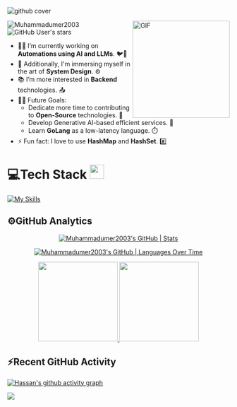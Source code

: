 ![github cover](https://github.com/Muhammadumer2003/Muhammadumer2003/assets/104893311/dead2d22-a0da-4ab1-8443-c7325b0a057e)
<!-- 

[![An image of @Muhammadumer2003's Holopin badges, which is a link to view their full Holopin profile](https://holopin.me/Muhammadumer2003)](https://holopin.io/@Muhammadumer2003) -->

<!-- <img align="right" alt="GIF" height="160px" src="https://media.giphy.com/media/du3J3cXyzhj75IOgvA/giphy.gif" /> -->
<img align="right" alt="GIF" height="220px" src="https://user-images.githubusercontent.com/104893311/219148682-fd27b1a7-85a4-4ac7-8a49-6025a58fb62c.gif" />

<p align="left"> 
  <img src="https://komarev.com/ghpvc/?username=Muhammadumer2003&label=Profile%20views&color=0e75b6&style=flat" alt="Muhammadumer2003" /> 
  <img alt="GitHub User's stars" src="https://img.shields.io/github/stars/Muhammadumer2003?label=Stars">
</p>

- 👨‍💻 I’m currently working on **Automations using AI and LLMs**. 🐦🔧
- 🚀 Additionally, I'm immersing myself in the art of **System Design**. ⚙️
- 📚 I’m more interested in **Backend** technologies. 📤
- 💪🏼 Future Goals:
    - Dedicate more time to contributing to **Open-Source** technologies. 🌌
    - Develop Generative AI-based efficient services. 🤖
    - Learn **GoLang** as a low-latency language. ⏱️
- ⚡ Fun fact: I love to use **HashMap** and **HashSet**. #️⃣

<p>
</p>

# 💻Tech Stack <img src = "https://media2.giphy.com/media/QssGEmpkyEOhBCb7e1/giphy.gif?cid=ecf05e47a0n3gi1bfqntqmob8g9aid1oyj2wr3ds3mg700bl&rid=giphy.gif" width = 32px> 

[![My Skills](https://skillicons.dev/icons?i=c,cpp,java,js,ts,go,py,html,babel,bootstrap,css,pug,react,redux,sass,tailwind,materialui,nextjs,angular,vite,nodejs,express,graphql,nestjs,flask,fastapi,spring,elasticsearch,mongodb,mysql,postgres,redis,sqlite,firebase,jest,selenium,docker,kubernetes,githubactions,aws,azure,vercel,bash,discord,eclipse,git,github,heroku,linux,postman,stackoverflow,vscode,webstorm,notion,idea&theme=dark)](https://skillicons.dev)

## ⚙️GitHub Analytics

<div align="center">

[![Muhammadumer2003's GitHub | Stats](https://stats.quine.sh/Muhammadumer2003/github?theme=dark)](https://quine.sh?utm_source=widgets&utm_campaign=Muhammadumer2003)

[![Muhammadumer2003's GitHub | Languages Over Time](https://stats.quine.sh/Muhammadumer2003/languages-over-time?theme=dark)](https://quine.sh?utm_source=widgets&utm_campaign=Muhammadumer2003)

</div>


<p align="center">  
<a href="https://github.com/Muhammadumer2003">
  <img height="180em" src="https://github-readme-stats-eight-theta.vercel.app/api?username=Muhammadumer2003&show_icons=true&theme=algolia&include_all_commits=true&count_private=true"/>
  <img height="180em" src="https://github-readme-stats-eight-theta.vercel.app/api/top-langs/?username=Muhammadumer2003&layout=compact&langs_count=8&theme=algolia"/>
</a>
</p>


## ⚡Recent GitHub Activity
 
  [![Hassan's github activity graph](https://github-readme-activity-graph.vercel.app/graph?username=Muhammadumer2003&bg_color=18122B&color=6096B4&line=3A98B9&point=FCFFE7&area=true&hide_border=false)](https://github.com/ashutosh00710/github-readme-activity-graph)
  
 <img src="https://user-images.githubusercontent.com/73097560/115834477-dbab4500-a447-11eb-908a-139a6edaec5c.gif"></a>
